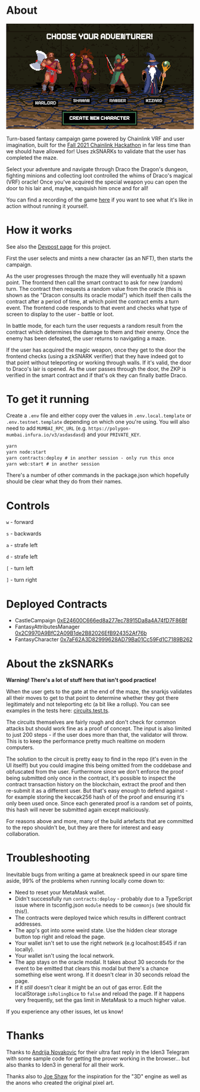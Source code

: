 # About

![](./docs/choose-screen.png)

Turn-based fantasy campaign game powered by Chainlink VRF and user imagination, built for the [Fall 2021 Chainlink Hackathon](https://chain.link/hackathon) in far less time than we should have allowed for! Uses zkSNARKs to validate that the user has completed the maze.

Select your adventure and navigate through Draco the Dragon's dungeon, fighting minions and collecting loot controlled the whims of Draco's magical (VRF) oracle! Once you've acquired the special weapon you can open the door to his lair and, maybe, vanquish him once and for all!

You can find a recording of the game [here](./docs/movie.mp4) if you want to see what it's like in action without running it yourself.

# How it works

See also the [Devpost page](https://devpost.com/software/fantasy-campaign) for this project.

First the user selects and mints a new character (as an NFT), then starts the campaign.

As the user progresses through the maze they will eventually hit a spawn point. The frontend then call the smart contract to ask for new (random) turn. The contract then requests a random value from the oracle (this is shown as the "Dracon consults its oracle modal")  which itself then calls the contract after a period of time, at which point the contract emits a turn event. The frontend code responds to that event and checks what type of screen to display to the user - battle or loot.

In battle mode, for each turn the user requests a random result from the contract which determines the damage to them and their enemy. Once the enemy has been defeated, the user returns to navigating a maze.

If the user has acquired the magic weapon, once they get to the door the frontend checks (using a zkSNARK verifier) that they have indeed got to that point without teleporting or working through walls. If it's valid, the door to Draco's lair is opened. As the user passes through the door, the ZKP is verified in the smart contract and if that's ok they can finally battle Draco.

# To get it running

Create a `.env` file and either copy over the values in `.env.local.template` or `.env.testnet.template` depending on which one you're using. You will also need to add `MUMBAI_RPC_URL` (e.g. `https://polygon-mumbai.infura.io/v3/asdasdasd`) and your `PRIVATE_KEY`.

```
yarn
yarn node:start
yarn contracts:deploy # in another session - only run this once
yarn web:start # in another session
```

There's a number of other commands in the package.json which hopefully should be clear what they do from their names.

# Controls

`w` - forward

`s` - backwards

`a` - strafe left

`d` - strafe left

`[` - turn left

`]` - turn right

# Deployed Contracts

- CastleCampaign [0xE24600C666ed8a277ec78915Da8a4A74fD7F86Bf](https://mumbai.polygonscan.com/address/0xE24600C666ed8a277ec78915Da8a4A74fD7F86Bf#code)
- FantasyAttributesManager [0x2C9970A9BfC2A09B1de2B82026EfB924352Af76b](https://mumbai.polygonscan.com/address/0x2C9970A9BfC2A09B1de2B82026EfB924352Af76b#code)
- FantasyCharacter [0x7aF62A3D82999628AD79Ba01Cc59Fd1C7189B262](https://mumbai.polygonscan.com/address/0x7aF62A3D82999628AD79Ba01Cc59Fd1C7189B262#code)

# About the zkSNARKs

**Warning! There's a lot of stuff here that isn't good practice!**

When the user gets to the gate at the end of the maze, the snarkjs validates all their moves to get to that point to determine whether they got there legitimately and not teleporting etc (a bit like a rollup). You can see examples in the tests here: [circuits.test.ts](./circuits/circuits.test.ts).

The circuits themselves are fairly rough and don't check for common attacks but should work fine as a proof of concept. The input is also limited to just 200 steps - if the user does more than that, the validator will throw. This is to keep the performance pretty much realtime on modern computers.

The solution to the circuit is pretty easy to find in the repo (it's even in the UI itself!) but you could imagine this being omitted from the coddebase and obfuscated from the user. Furthermore since we don't enforce the proof being submitted only once in the contract, it's possible to inspect the contract transaction history on the blockchain, extract the proof and then re-submit it as a different user. But that's easy enough to defend against - for example storing the keccak256 hash of of the proof and ensuring it's only been used once. Since each generated proof is a random set of points, this hash will never be submitted again except maliciously.

For reasons above and more, many of the build artefacts that are committed to the repo shouldn't be, but they are there for interest and easy collaboration.

# Troubleshooting

Inevitable bugs from writing a game at breakneck speed in our spare time aside, 99% of the problems when running locally come down to:

- Need to reset your MetaMask wallet.
- Didn't successfully run `contracts:deploy` - probably due to a TypeScript issue where in tsconfig.json `module` needs to be `commonjs` (we should fix this!).
- The contracts were deployed twice which results in different contract addresses.
- The app's got into some weird state. Use the hidden clear storage button top right and reload the page.
- Your wallet isn't set to use the right network (e.g localhost:8545 if ran locally).
- Your wallet isn't using the local network.
- The app stays on the oracle modal. It takes about 30 seconds for the event to be emitted that clears this modal but there's a chance something else went wrong. If it doesn't clear in 30 seconds reload the page.
- If it _still_ doesn't clear it might be an out of gas error. Edit the localStorage `isRolingDice` to `false` and reload the page. If it happens very frequently, set the gas limit in MetaMask to a much higher value.

If you experience any other issues, let us know!

# Thanks

Thanks to [
Andrija Novakovic](https://github.com/akinovak) for their ultra fast reply in the Iden3 Telegram with some sample code for getting the prover working in the browser... but also thanks to Iden3 in general for all their work.

Thanks also to [Joe Shaw](https://www.thedevteam.co.uk/Knowledge-Base/DungeonMasterJavascript) for the inspiration for the "3D" engine as well as the anons who created the original pixel art.
